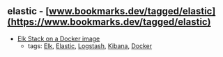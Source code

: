 elastic - [www.bookmarks.dev/tagged/elastic](https://www.bookmarks.dev/tagged/elastic)
---
* [Elk Stack on a Docker image](https://elk-docker.readthedocs.io/#about)
    * tags: [Elk](../tagged/Elk.md), [Elastic](../tagged/Elastic.md), [Logstash](../tagged/Logstash.md), [Kibana](../tagged/Kibana.md), [Docker](../tagged/Docker.md)
